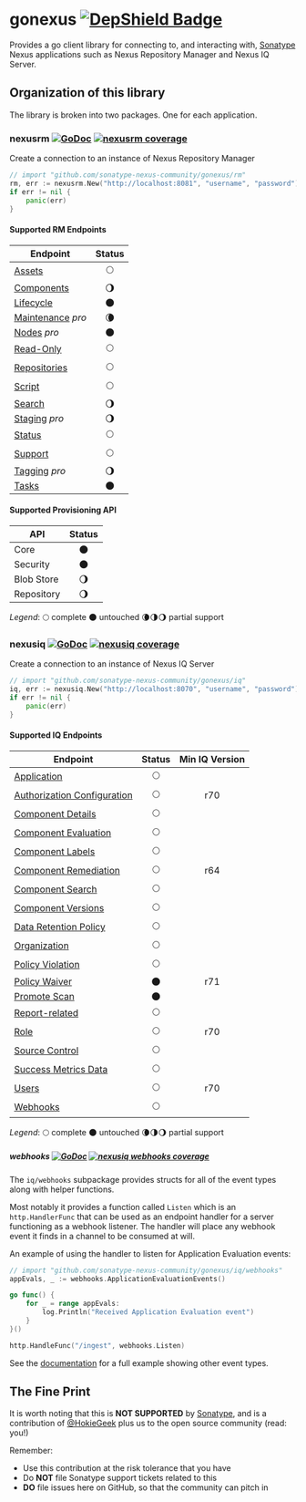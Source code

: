 # gonexus [![DepShield Badge](https://depshield.sonatype.org/badges/sonatype-nexus-community/gonexus/depshield.svg)](https://depshield.github.io)

Provides a go client library for connecting to, and interacting with, [Sonatype](//www.sonatype.com) Nexus applications such as Nexus Repository Manager and Nexus IQ Server.

## Organization of this library

The library is broken into two packages. One for each application.

### nexusrm [![GoDoc](http://godoc.org/github.com/sonatype-nexus-community/gonexus/rm?status.png)](http://godoc.org/github.com/sonatype-nexus-community/gonexus/rm) [![nexusrm coverage](https://gocover.io/_badge/github.com/sonatype-nexus-community/gonexus/rm?0 "nexusrm coverage")](http://gocover.io/github.com/sonatype-nexus-community/gonexus/rm)

Create a connection to an instance of Nexus Repository Manager

```go
// import "github.com/sonatype-nexus-community/gonexus/rm"
rm, err := nexusrm.New("http://localhost:8081", "username", "password")
if err != nil {
    panic(err)
}
```

#### Supported RM Endpoints

| Endpoint                                                                                             |         Status         |
| ---------------------------------------------------------------------------------------------------- | :--------------------: |
| [Assets](https://help.sonatype.com/repomanager3/rest-and-integration-api/assets-api)                 |      :full_moon:       |
| [Components](https://help.sonatype.com/repomanager3/rest-and-integration-api/components-api)         | :waning_gibbous_moon:  |
| [Lifecycle](https://help.sonatype.com/repomanager3/rest-and-integration-api/lifecycle-api)           |       :new_moon:       |
| [Maintenance](https://help.sonatype.com/repomanager3/rest-and-integration-api/maintenance-api) _pro_ | :waning_crescent_moon: |
| [Nodes](https://help.sonatype.com/repomanager3/rest-and-integration-api/nodes-api) _pro_             |       :new_moon:       |
| [Read-Only](https://help.sonatype.com/repomanager3/rest-and-integration-api/read-only-api)           |      :full_moon:       |
| [Repositories](https://help.sonatype.com/repomanager3/rest-and-integration-api/repositories-api)     |      :full_moon:       |
| [Script](https://help.sonatype.com/repomanager3/rest-and-integration-api/script-api)                 |      :full_moon:       |
| [Search](https://help.sonatype.com/repomanager3/rest-and-integration-api/search-api)                 | :waning_gibbous_moon:  |
| [Staging](https://help.sonatype.com/repomanager3/staging) _pro_                                      | :waning_gibbous_moon:  |
| [Status](https://help.sonatype.com/repomanager3/rest-and-integration-api/status-api)                 |      :full_moon:       |
| [Support](https://help.sonatype.com/repomanager3/rest-and-integration-api/support-api)               |      :full_moon:       |
| [Tagging](https://help.sonatype.com/repomanager3/tagging) _pro_                                      | :waning_gibbous_moon:  |
| [Tasks](https://help.sonatype.com/repomanager3/rest-and-integration-api/tasks-api)                   |       :new_moon:       |

#### Supported Provisioning API

| API        |        Status         |
| ---------- | :-------------------: |
| Core       |      :new_moon:       |
| Security   |      :new_moon:       |
| Blob Store | :waning_gibbous_moon: |
| Repository | :waning_gibbous_moon: |

_Legend_: :full_moon: complete :new_moon: untouched :waning_crescent_moon::last_quarter_moon::waning_gibbous_moon: partial support

### nexusiq [![GoDoc](http://godoc.org/github.com/sonatype-nexus-community/gonexus/iq?status.png)](http://godoc.org/github.com/sonatype-nexus-community/gonexus/iq) [![nexusiq coverage](https://gocover.io/_badge/github.com/sonatype-nexus-community/gonexus/iq?0 "nexusiq coverage")](http://gocover.io/github.com/sonatype-nexus-community/gonexus/iq)

Create a connection to an instance of Nexus IQ Server

```go
// import "github.com/sonatype-nexus-community/gonexus/iq"
iq, err := nexusiq.New("http://localhost:8070", "username", "password")
if err != nil {
    panic(err)
}

```

#### Supported IQ Endpoints

| Endpoint                                                                                                             |   Status    | Min IQ Version |
| -------------------------------------------------------------------------------------------------------------------- | :---------: | :------------: |
| [Application](https://help.sonatype.com/iqserver/automating/rest-apis/application-rest-apis---v2)                    | :full_moon: |                |
| [Authorization Configuration](https://help.sonatype.com/iqserver/automating/rest-apis)                               | :full_moon: |      r70       |
| [Component Details](https://help.sonatype.com/iqserver/automating/rest-apis/component-details-rest-api---v2)         | :full_moon: |                |
| [Component Evaluation](https://help.sonatype.com/iqserver/automating/rest-apis/component-evaluation-rest-apis---v2)  | :full_moon: |                |
| [Component Labels](https://help.sonatype.com/iqserver/automating/rest-apis/component-labels-rest-api---v2)           | :full_moon: |                |
| [Component Remediation](https://help.sonatype.com/iqserver/automating/rest-apis/component-remediation-rest-api---v2) | :full_moon: |      r64       |
| [Component Search](https://help.sonatype.com/iqserver/automating/rest-apis/component-search-rest-apis---v2)          | :full_moon: |                |
| [Component Versions](https://help.sonatype.com/iqserver/automating/rest-apis/component-versions-rest-api---v2)       | :full_moon: |                |
| [Data Retention Policy](https://help.sonatype.com/iqserver/automating/rest-apis/data-retention-policy-rest-api---v2) | :full_moon: |                |
| [Organization](https://help.sonatype.com/iqserver/automating/rest-apis/organization-rest-apis---v2)                  | :full_moon: |                |
| [Policy Violation](https://help.sonatype.com/iqserver/automating/rest-apis/policy-violation-rest-api---v2)           | :full_moon: |                |
| [Policy Waiver](https://help.sonatype.com/iqserver/automating/rest-apis/policy-waiver-rest-api---v2)                 | :new_moon:  |      r71       |
| [Promote Scan](https://help.sonatype.com/iqserver/automating/rest-apis/promote-scan-rest-api---v2)                   | :new_moon:  |                |
| [Report-related](https://help.sonatype.com/iqserver/automating/rest-apis/report-related-rest-apis---v2)              | :full_moon: |                |
| [Role](https://help.sonatype.com/iqserver/automating/rest-apis/role-rest-api---v2)                                   | :full_moon: |      r70       |
| [Source Control](https://help.sonatype.com/integrations/nexus-iq-for-github)                                         | :full_moon: |                |
| [Success Metrics Data](https://help.sonatype.com/iqserver/automating/rest-apis/success-metrics-data-rest-api---v2)   | :full_moon: |                |
| [Users](https://help.sonatype.com/iqserver/automating/rest-apis/user-rest-api---v2)                                  | :full_moon: |      r70       |
| [Webhooks](https://help.sonatype.com/iqserver/automating/iq-server-webhooks)                                         | :full_moon: |                |

_Legend_: :full_moon: complete :new_moon: untouched :waning_crescent_moon::last_quarter_moon::waning_gibbous_moon: partial support

##### webhooks [![GoDoc](http://godoc.org/github.com/sonatype-nexus-community/gonexus/iq/webhooks?status.png)](http://godoc.org/github.com/sonatype-nexus-community/gonexus/iq/webhooks) [![nexusiq webhooks coverage](https://gocover.io/_badge/github.com/sonatype-nexus-community/gonexus/iq/webhooks/?0 "nexusiq webhooks coverage")](http://gocover.io/github.com/sonatype-nexus-community/gonexus/iq/webhooks)

The `iq/webhooks` subpackage provides structs for all of the event types along with helper functions.

Most notably it provides a function called `Listen` which is an `http.HandlerFunc` that can be used as an endpoint handler for a server functioning as a webhook listener.
The handler will place any webhook event it finds in a channel to be consumed at will.

An example of using the handler to listen for Application Evaluation events:

```go
// import "github.com/sonatype-nexus-community/gonexus/iq/webhooks"
appEvals, _ := webhooks.ApplicationEvaluationEvents()

go func() {
    for _ = range appEvals:
        log.Println("Received Application Evaluation event")
    }
}()

http.HandleFunc("/ingest", webhooks.Listen)
```

See the [documentation](https://godoc.org/github.com/sonatype-nexus-community/gonexus/iq/webhooks#example-Listen) for a full example showing other event types.

## The Fine Print

It is worth noting that this is **NOT SUPPORTED** by [Sonatype](//www.sonatype.com), and is a contribution of [@HokieGeek](https://github.com/HokieGeek)
plus us to the open source community (read: you!)

Remember:

- Use this contribution at the risk tolerance that you have
- Do **NOT** file Sonatype support tickets related to this
- **DO** file issues here on GitHub, so that the community can pitch in
